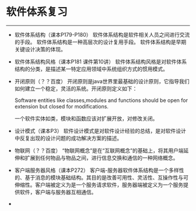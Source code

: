 # 软件体系复习

---

- 软件体系结构（课本P179-P180）
  软件体系结构是软件相关人员之间进行交流的手段。
  软件体系结构是一种高层次的设计复用手段。
  软件体系结构是早期关键设计决策的体现。

- 软件体系结构风格（课本P181 课件第10讲）
  软件体系结构风格是对软件体系结构的分类，是描述某一特定应用领域中系统组织方式的惯用模式。

- 开闭原则（？？百度）
  开闭原则是java世界里最基础的设计原则，它指导我们如何建立一个稳定，灵活的系统。开闭原则定义如下：

  Software entities like classes,modules and functions should be open for extension but closed for modifications.

  一个软件实体如类，模块和函数应该对扩展开放，对修改关闭。

- 设计模式（课本P3）
  软件设计模式是对软件设计经验的总结，是对软件设计中反复出现的设计问题的成功解决方案的描述。

- 物联网（？？百度）
  “物联网概念”是在“互联网概念”的基础上，将其用户端延伸和扩展到任何物品与物品之间，进行信息交换和通信的一种网络概念。

- 客户端服务器风格（课本P272）
  客户端-服务器软件体系结构是一个多样性的、基于消息的模块基础结构。其目的是改善可用性、灵活性、互操作性与可伸缩性。客户端被定义为是一个服务请求软件，服务器端被定义为一个服务提供软件，客户端与服务器互相通信。

- 
